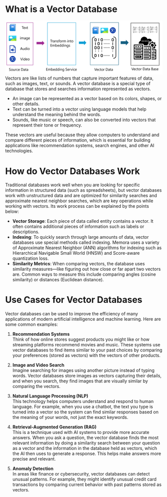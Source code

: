 # What is a Vector Database
![Vector Database](../assets/vector_database.png)
Vectors are like lists of numbers that capture important features of data, such as images, text, or sounds. A vector database is a special type of database that stores and searches information represented as vectors. 

- An image can be represented as a vector based on its colors, shapes, or other details.
- Text can be turned into a vector using language models that help understand the meaning behind the words.
- Sounds, like music or speech, can also be converted into vectors that represent their tone or frequency.

These vectors are useful because they allow computers to understand and compare different pieces of information, which is essential for building applications like recommendation systems, search engines, and other AI technologies.

# How do Vector Databases Work
Traditional databases work well when you are looking for specific information in structured data (such as spreadsheets), but vector databases work with unstructured data and are optimized for similarity searches and approximate nearest neighbor searches, which are key operations while working with vectors. Its work process can be explained by the points below:

- **Vector Storage**: Each piece of data called entity contains a vector. It often contains additional pieces of information such as labels or descriptions.
- **Indexing**: To quickly search through large amounts of data, vector databases use special methods called indexing. Memora uses a variety of Approximate Nearest Neighbor (ANN) algorithms for indexing such as Hierarchical Navigable Small World (HNSW) and Score-aware quantization loss.
- **Similarity Metrics**: When comparing vectors, the database uses similarity measures—like figuring out how close or far apart two vectors are. Common ways to measure this include comparing angles (cosine similarity) or distances (Euclidean distance).


# Use Cases for Vector Databases
Vector databases can be used to improve the efficiency of many applications of modern artificial intelligence and machine learning. Here are some common examples:

1. **Recommendation Systems** </br>
   Think of how online stores suggest products you might like or how streaming platforms recommend movies and music. These systems use vector databases to find items similar to your past choices by comparing your preferences (stored as vectors) with the vectors of other products.

2. **Image and Video Search** </br>
   Imagine searching for images using another picture instead of typing words. Vector databases store images as vectors capturing their details, and when you search, they find images that are visually similar by comparing the vectors.

3. **Natural Language Processing (NLP)** </br>
   This technology helps computers understand and respond to human language. For example, when you use a chatbot, the text you type is turned into a vector so the system can find similar responses based on the meaning of your words, not just the exact keywords.

4. **Retrieval-Augmented Generation (RAG)** </br>
   This is a technique used with AI systems to provide more accurate answers. When you ask a question, the vector database finds the most relevant information by doing a similarity search between your question as a vector and the information in the database held as vectors, which the AI then uses to generate a response. This helps make answers more precise and relevant.

5. **Anomaly Detection** </br>
    In areas like finance or cybersecurity, vector databases can detect unusual patterns. For example, they might identify unusual credit card transactions by comparing current behavior with past patterns stored as vectors.


